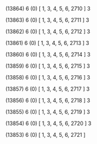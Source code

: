 (13864) 6 (0) [ 1, 3, 4, 5, 6, 2710 ] 3 


(13863) 6 (0) [ 1, 3, 4, 5, 6, 2711 ] 3 


(13862) 6 (0) [ 1, 3, 4, 5, 6, 2712 ] 3 


(13861) 6 (0) [ 1, 3, 4, 5, 6, 2713 ] 3 


(13860) 6 (0) [ 1, 3, 4, 5, 6, 2714 ] 3 


(13859) 6 (0) [ 1, 3, 4, 5, 6, 2715 ] 3 


(13858) 6 (0) [ 1, 3, 4, 5, 6, 2716 ] 3 


(13857) 6 (0) [ 1, 3, 4, 5, 6, 2717 ] 3 


(13856) 6 (0) [ 1, 3, 4, 5, 6, 2718 ] 3 


(13855) 6 (0) [ 1, 3, 4, 5, 6, 2719 ] 3 


(13854) 6 (0) [ 1, 3, 4, 5, 6, 2720 ] 3 


(13853) 6 (0) [ 1, 3, 4, 5, 6, 2721 ]  

